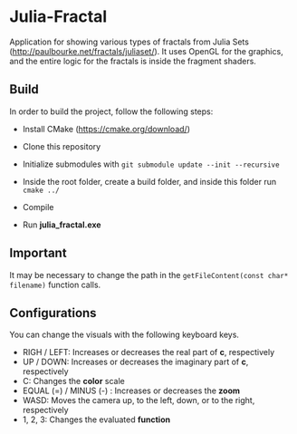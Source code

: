 # Julia-Fractal

Application for showing various types of fractals from Julia Sets (http://paulbourke.net/fractals/juliaset/). It uses OpenGL for the graphics, and the entire logic for the fractals is inside the fragment shaders.

## Build

In order to build the project, follow the following steps:

- Install CMake (https://cmake.org/download/)

- Clone this repository

- Initialize submodules with ``` git submodule update --init --recursive ```

- Inside the root folder, create a build folder, and inside this folder run ``` cmake ../ ```

- Compile

- Run **julia_fractal.exe**
 
## Important

It may be necessary to change the path in the ``` getFileContent(const char* filename) ``` function calls.

## Configurations

You can change the visuals with the following keyboard keys.

- RIGH / LEFT: Increases or decreases the real part of **c**, respectively
- UP / DOWN: Increases or decreases the imaginary part of **c**, respectively
- C: Changes the **color** scale
- EQUAL (=) / MINUS (-) : Increases or decreases the **zoom**
- WASD: Moves the camera up, to the left, down, or to the right, respectively
- 1, 2, 3: Changes the evaluated **function**
